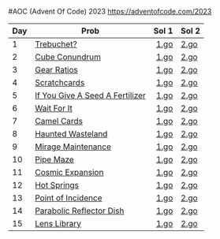 #AOC (Advent Of Code) 2023
https://adventofcode.com/2023

| Day |Prob         | Sol 1            | Sol 2 |
| -----|-------- |-------------:| -----|
| 1 | [Trebuchet?](https://adventofcode.com/2023/day/1)| [1.go](./day1/solution/part1.go) | [2.go](./day1/solution/part2.go) |
| 2 | [Cube Conundrum](https://adventofcode.com/2023/day/2) | [1.go](./day2/solution/part1.go) | [2.go](./day2/solution/part2.go) |
| 3 | [Gear Ratios](https://adventofcode.com/2023/day/3) | [1.go](./day3/solution/part1.go) | [2.go](./day3/solution/part2.go) |
| 4 | [Scratchcards](https://adventofcode.com/2023/day/4) | [1.go](./day4/solution/part1.go) | [2.go](./day4/solution/part2.go) |
| 5 | [If You Give A Seed A Fertilizer](https://adventofcode.com/2023/day/5) | [1.go](./day5/solution/part1.go) | [2.go](./day5/solution/part2.go) |
| 6 | [Wait For It](https://adventofcode.com/2023/day/6) | [1.go](./day6/solution/part1.go) | [2.go](./day6/solution/part2.go) |
| 7 | [Camel Cards](https://adventofcode.com/2023/day/7) | [1.go](./day7/solution/part1.go) | [2.go](./day7/solution/part2.go) |
| 8 | [Haunted Wasteland](https://adventofcode.com/2023/day/8) | [1.go](./day8/solution/part1.go) | [2.go](./day8/solution/part2.go) |
| 9 | [Mirage Maintenance](https://adventofcode.com/2023/day/9) | [1.go](./day9/solution/part1.go) | [2.go](./day9/solution/part2.go) |
| 10 | [Pipe Maze](https://adventofcode.com/2023/day/10) | [1.go](./day10/solution/part1.go) | [2.go](./day10/solution/part2.go) |
| 11 | [Cosmic Expansion](https://adventofcode.com/2023/day/11) | [1.go](./day11/solution/part1.go) | [2.go](./day11/solution/part2.go) |
| 12 | [Hot Springs](https://adventofcode.com/2023/day/12) | [1.go](./day12/solution/part1.go) | [2.go](./day12/solution/part2.go) |
| 13 | [Point of Incidence](https://adventofcode.com/2023/day/13) | [1.go](./day13/solution/part1.go) | [2.go](./day13/solution/part2.go) |
| 14 | [Parabolic Reflector Dish](https://adventofcode.com/2023/day/14) | [1.go](./day14/solution/part1.go) | [2.go](./day14/solution/part2.go) |
| 15 | [Lens Library](https://adventofcode.com/2023/day/15) | [1.go](./day15/solution/part1.go) | [2.go](./day15/solution/part2.go) |